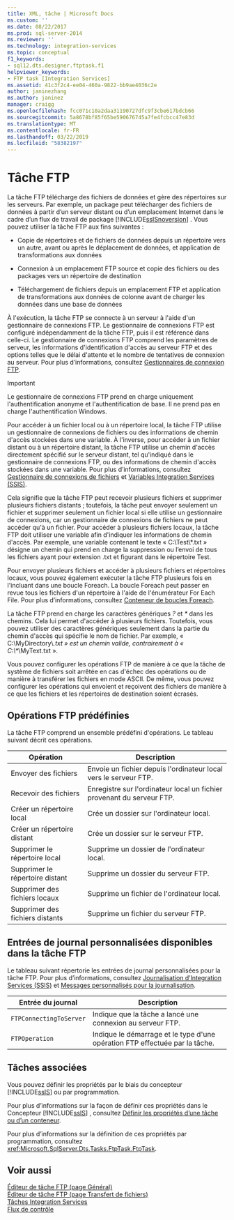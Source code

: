 ```yaml
---
title: XML, tâche | Microsoft Docs
ms.custom: ''
ms.date: 08/22/2017
ms.prod: sql-server-2014
ms.reviewer: ''
ms.technology: integration-services
ms.topic: conceptual
f1_keywords:
- sql12.dts.designer.ftptask.f1
helpviewer_keywords:
- FTP task [Integration Services]
ms.assetid: 41c3f2c4-ee04-460a-9822-bb9ae4036c2e
author: janinezhang
ms.author: janinez
manager: craigg
ms.openlocfilehash: fcc071c10a2daa31190727dfc9f3cbe617bdcb66
ms.sourcegitcommit: 5a8678bf85f65be590676745a7fe4fcbcc47e83d
ms.translationtype: MT
ms.contentlocale: fr-FR
ms.lasthandoff: 03/22/2019
ms.locfileid: "58382197"
---
```

# <a name="ftp-task"></a>Tâche FTP
  La tâche FTP télécharge des fichiers de données et gère des répertoires sur les serveurs. Par exemple, un package peut télécharger des fichiers de données à partir d’un serveur distant ou d’un emplacement Internet dans le cadre d’un flux de travail de package [!INCLUDE[ssISnoversion](../../includes/ssisnoversion-md.md)] . Vous pouvez utiliser la tâche FTP aux fins suivantes :  
  
-   Copie de répertoires et de fichiers de données depuis un répertoire vers un autre, avant ou après le déplacement de données, et application de transformations aux données  
  
-   Connexion à un emplacement FTP source et copie des fichiers ou des packages vers un répertoire de destination  
  
-   Téléchargement de fichiers depuis un emplacement FTP et application de transformations aux données de colonne avant de charger les données dans une base de données  
  
 À l'exécution, la tâche FTP se connecte à un serveur à l'aide d'un gestionnaire de connexions FTP. Le gestionnaire de connexions FTP est configuré indépendamment de la tâche FTP, puis il est référencé dans celle-ci. Le gestionnaire de connexions FTP comprend les paramètres de serveur, les informations d'identification d'accès au serveur FTP et des options telles que le délai d'attente et le nombre de tentatives de connexion au serveur. Pour plus d’informations, consultez [Gestionnaires de connexion FTP](../connection-manager/ftp-connection-manager.md).  
  
> [!IMPORTANT]  
>  Le gestionnaire de connexions FTP prend en charge uniquement l'authentification anonyme et l'authentification de base. Il ne prend pas en charge l'authentification Windows.  
  
 Pour accéder à un fichier local ou à un répertoire local, la tâche FTP utilise un gestionnaire de connexions de fichiers ou des informations de chemin d'accès stockées dans une variable. À l'inverse, pour accéder à un fichier distant ou à un répertoire distant, la tâche FTP utilise un chemin d'accès directement spécifié sur le serveur distant, tel qu'indiqué dans le gestionnaire de connexions FTP, ou des informations de chemin d'accès stockées dans une variable. Pour plus d’informations, consultez [Gestionnaire de connexions de fichiers](../connection-manager/file-connection-manager.md) et [Variables Integration Services &#40;SSIS&#41;](../integration-services-ssis-variables.md).  
  
 Cela signifie que la tâche FTP peut recevoir plusieurs fichiers et supprimer plusieurs fichiers distants ; toutefois, la tâche peut envoyer seulement un fichier et supprimer seulement un fichier local si elle utilise un gestionnaire de connexions, car un gestionnaire de connexions de fichiers ne peut accéder qu'à un fichier. Pour accéder à plusieurs fichiers locaux, la tâche FTP doit utiliser une variable afin d'indiquer les informations de chemin d'accès. Par exemple, une variable contenant le texte « C:\Test\\*.txt » désigne un chemin qui prend en charge la suppression ou l’envoi de tous les fichiers ayant pour extension .txt et figurant dans le répertoire Test.  
  
 Pour envoyer plusieurs fichiers et accéder à plusieurs fichiers et répertoires locaux, vous pouvez également exécuter la tâche FTP plusieurs fois en l'incluant dans une boucle Foreach. La boucle Foreach peut passer en revue tous les fichiers d'un répertoire à l'aide de l'énumérateur For Each File. Pour plus d’informations, consultez [Conteneur de boucles Foreach](foreach-loop-container.md).  
  
 La tâche FTP prend en charge les caractères génériques *?* et *\** dans les chemins. Cela lui permet d'accéder à plusieurs fichiers. Toutefois, vous pouvez utiliser des caractères génériques seulement dans la partie du chemin d'accès qui spécifie le nom de fichier. Par exemple, « C:\MyDirectory\\*.txt » est un chemin valide, contrairement à « C:\\\**\MyText.txt ».  
  
 Vous pouvez configurer les opérations FTP de manière à ce que la tâche de système de fichiers soit arrêtée en cas d'échec des opérations ou de manière à transférer les fichiers en mode ASCII. De même, vous pouvez configurer les opérations qui envoient et reçoivent des fichiers de manière à ce que les fichiers et les répertoires de destination soient écrasés.  
  
## <a name="predefined-ftp-operations"></a>Opérations FTP prédéfinies  
 La tâche FTP comprend un ensemble prédéfini d'opérations. Le tableau suivant décrit ces opérations.  
  
|Opération|Description|  
|---------------|-----------------|  
|Envoyer des fichiers|Envoie un fichier depuis l'ordinateur local vers le serveur FTP.|  
|Recevoir des fichiers|Enregistre sur l'ordinateur local un fichier provenant du serveur FTP.|  
|Créer un répertoire local|Crée un dossier sur l'ordinateur local.|  
|Créer un répertoire distant|Crée un dossier sur le serveur FTP.|  
|Supprimer le répertoire local|Supprime un dossier de l'ordinateur local.|  
|Supprimer le répertoire distant|Supprime un dossier du serveur FTP.|  
|Supprimer des fichiers locaux|Supprime un fichier de l'ordinateur local.|  
|Supprimer des fichiers distants|Supprime un fichier du serveur FTP.|  
  
## <a name="custom-log-entries-available-on-the-ftp-task"></a>Entrées de journal personnalisées disponibles dans la tâche FTP  
 Le tableau suivant répertorie les entrées de journal personnalisées pour la tâche FTP. Pour plus d’informations, consultez [Journalisation d’Integration Services &#40;SSIS&#41;](../performance/integration-services-ssis-logging.md) et [Messages personnalisés pour la journalisation](../custom-messages-for-logging.md).  
  
|Entrée du journal|Description|  
|---------------|-----------------|  
|`FTPConnectingToServer`|Indique que la tâche a lancé une connexion au serveur FTP.|  
|`FTPOperation`|Indique le démarrage et le type d'une opération FTP effectuée par la tâche.|  
  
## <a name="related-tasks"></a>Tâches associées  
 Vous pouvez définir les propriétés par le biais du concepteur [!INCLUDE[ssIS](../../includes/ssis-md.md)] ou par programmation.  
  
 Pour plus d’informations sur la façon de définir ces propriétés dans le Concepteur [!INCLUDE[ssIS](../../includes/ssis-md.md)] , consultez [Définir les propriétés d’une tâche ou d’un conteneur](../set-the-properties-of-a-task-or-container.md).  
  
 Pour plus d’informations sur la définition de ces propriétés par programmation, consultez <xref:Microsoft.SqlServer.Dts.Tasks.FtpTask.FtpTask>.  
  
## <a name="see-also"></a>Voir aussi  
 [Éditeur de tâche FTP &#40;page Général&#41;](../general-page-of-integration-services-designers-options.md)   
 [Éditeur de tâche FTP &#40;page Transfert de fichiers&#41;](../ftp-task-editor-file-transfer-page.md)   
 [Tâches Integration Services](integration-services-tasks.md)   
 [Flux de contrôle](control-flow.md)  
  
  
